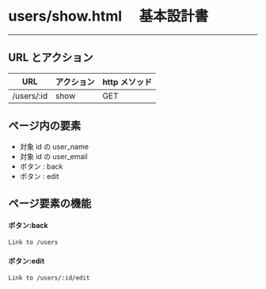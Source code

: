 # users/show.html 　基本設計書

---

## URL とアクション

| URL           | アクション | http メソッド |
| ------------- | ---------- | ------------- |
| /users/:id    | show       | GET           |

## ページ内の要素

- 対象 id の user_name
- 対象 id の user_email
- ボタン : back
- ボタン : edit

## ページ要素の機能

#### ボタン:back

    Link to /users

#### ボタン:edit

    Link to /users/:id/edit
